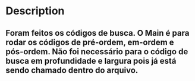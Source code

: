 # Description 
## Foram feitos os códigos de busca. O Main é para rodar os códigos de pré-ordem, em-ordem e pós-ordem. Não foi necessário para o código de busca em profundidade e largura pois já está sendo chamado dentro do arquivo.
